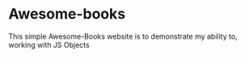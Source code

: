 # Awesome-books
This simple Awesome-Books website is to demonstrate my ability to, working with JS Objects
